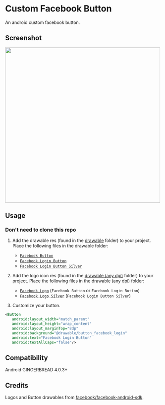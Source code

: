 # Custom Facebook Button

An android custom facebook button.

## Screenshot
<img src="https://raw.githubusercontent.com/hearsilent/Custom-Facebook-Button/master/screenshots/device-2017-03-13-115743.png" height="500">

## Usage

### Don't need to clone this repo

1. Add the drawable res (found in the [drawable](/app/src/main/res/drawable) folder) to your project. Place the following files in the drawable folder:
    * [`Facebook Button`](app/src/main/res/drawable/button_facebook.xml)
    * [`Facebook Login Button`](app/src/main/res/drawable/button_facebook_login.xml)
    * [`Facebook Login Button Silver`](app/src/main/res/drawable/button_facebook_login_silver.xml)

2. Add the logo icon res (found in the [drawable (any dpi)](/app/src/main/res) folder) to your project. Place the following files in the drawable (any dpi) folder:
    * [`Facebook Logo`](app/src/main/res/drawable-xxxhdpi/ic_facebook_white_24dp.png) (`Facebook Button` or `Facebook Login Button`)
    * [`Facebook Logo Silver`](app/src/main/res/drawable-xxxhdpi/ic_facebook_silver_24dp.png) (`Facebook Login Button Silver`)

3. Customize your button.
 ```xml
<Button
    android:layout_width="match_parent"
    android:layout_height="wrap_content"
    android:layout_marginTop="8dp"
    android:background="@drawable/button_facebook_login"
    android:text="Facebook Login Button"
    android:textAllCaps="false"/>
```

## Compatibility

Android GINGERBREAD 4.0.3+

## Credits

Logos and Button drawables from [facebook/facebook-android-sdk](https://github.com/facebook/facebook-android-sdk/tree/master/facebook/src/main/res).
